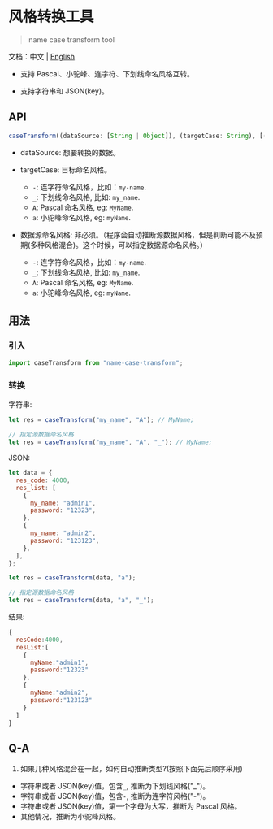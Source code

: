 # 风格转换工具

> name case transform tool

文档：中文 | [English](./README-en.md)

- 支持 Pascal、小驼峰、连字符、下划线命名风格互转。

- 支持字符串和 JSON(key)。

## API

```js
caseTransform((dataSource: [String | Object]), (targetCase: String), [(sourceCase: String)]);
```

- dataSource: 想要转换的数据。
- targetCase: 目标命名风格。

  - `-`: 连字符命名风格，比如：`my-name`.
  - `_`: 下划线命名风格, 比如: `my_name`.
  - `A`: Pascal 命名风格, eg: `MyName`.
  - `a`: 小驼峰命名风格, eg: `myName`.

- 数据源命名风格: 非必须。（程序会自动推断源数据风格，但是判断可能不及预期(多种风格混合)。这个时候，可以指定数据源命名风格。）
  - `-`: 连字符命名风格，比如：`my-name`.
  - `_`: 下划线命名风格, 比如: `my_name`.
  - `A`: Pascal 命名风格, eg: `MyName`.
  - `a`: 小驼峰命名风格, eg: `myName`.

## 用法

### 引入

```js
import caseTransform from "name-case-transform";
```

### 转换

字符串:

```js
let res = caseTransform("my_name", "A"); // MyName;

// 指定源数据命名风格
let res = caseTransform("my_name", "A", "_"); // MyName;
```

JSON:

```js
let data = {
  res_code: 4000,
  res_list: [
    {
      my_name: "admin1",
      password: "12323",
    },
    {
      my_name: "admin2",
      password: "123123",
    },
  ],
};

let res = caseTransform(data, "a");

// 指定源数据命名风格
let res = caseTransform(data, "a", "_");
```

结果:

```js
{
  resCode:4000,
  resList:[
    {
      myName:"admin1",
      password:"12323"
    },
    {
      myName:"admin2",
      password:"123123"
    }
  ]
}
```

## Q-A

1. 如果几种风格混合在一起，如何自动推断类型?(按照下面先后顺序采用)

- 字符串或者 JSON(key)值，包含`_`, 推断为下划线风格("\_")。
- 字符串或者 JSON(key)值，包含`-`, 推断为连字符风格("-")。
- 字符串或者 JSON(key)值，第一个字母为大写，推断为 Pascal 风格。
- 其他情况，推断为小驼峰风格。
